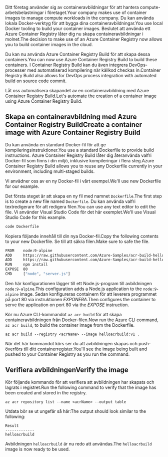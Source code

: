 <span data-ttu-id="b87b6-101">Ditt företag använder sig av containeravbildningar för att hantera compute-arbetsbelastningar i företaget.</span><span class="sxs-lookup"><span data-stu-id="b87b6-101">Your company makes use of container images to manage compute workloads in the company.</span></span> <span data-ttu-id="b87b6-102">Du kan använda lokala Docker-verktyg för att bygga dina containeravbildningar.</span><span class="sxs-lookup"><span data-stu-id="b87b6-102">You use local Docker tooling to build your container images.</span></span> <span data-ttu-id="b87b6-103">Beslutet att använda ett Azure Container Registry låter dig nu skapa containeravbildningar i molnet.</span><span class="sxs-lookup"><span data-stu-id="b87b6-103">The decision to make use of an Azure Container Registry now allows you to build container images in the cloud.</span></span> 

<span data-ttu-id="b87b6-104">Du kan nu använda Azure Container Registry Build för att skapa dessa containers.</span><span class="sxs-lookup"><span data-stu-id="b87b6-104">You can now use Azure Container Registry Build to build these containers.</span></span> <span data-ttu-id="b87b6-105">I Container Registry Build kan du även integrera DevOps-processer med automatiserad kompilering när källkod checkas in.</span><span class="sxs-lookup"><span data-stu-id="b87b6-105">Container Registry Build also allows for DevOps process integration with automated build on source code commit.</span></span>

<span data-ttu-id="b87b6-106">Låt oss automatisera skapandet av en containeravbildning med Azure Container Registry Build.</span><span class="sxs-lookup"><span data-stu-id="b87b6-106">Let's automate the creation of a container image using Azure Container Registry Build.</span></span>

## <a name="create-a-container-image-with-azure-container-registry-build"></a><span data-ttu-id="b87b6-107">Skapa en containeravbildning med Azure Container Registry Build</span><span class="sxs-lookup"><span data-stu-id="b87b6-107">Create a container image with Azure Container Registry Build</span></span>

<span data-ttu-id="b87b6-108">Du kan använda en standard Docker-fil för att ge kompileringsinstruktioner.</span><span class="sxs-lookup"><span data-stu-id="b87b6-108">You use a standard Dockerfile to provide build instructions.</span></span> <span data-ttu-id="b87b6-109">Azure Container Registry Build låter dig återanvända valfri Docker-fil som finns i din miljö, inklusive kompileringar i flera steg.</span><span class="sxs-lookup"><span data-stu-id="b87b6-109">Azure Container Registry Build allows you to reuse any Dockerfile currently in your environment, including multi-staged builds.</span></span>

<span data-ttu-id="b87b6-110">Vi anvädner oss av en ny Docker-fil i vårt exempel.</span><span class="sxs-lookup"><span data-stu-id="b87b6-110">We'll use new Dockerfile for our example.</span></span> 

<span data-ttu-id="b87b6-111">Det första steget är att skapa en ny fil med namnet `Dockerfile`.</span><span class="sxs-lookup"><span data-stu-id="b87b6-111">The first step is to create a new file named `Dockerfile`.</span></span> <span data-ttu-id="b87b6-112">Du kan använda valfri textredigerare för att redigera filen.</span><span class="sxs-lookup"><span data-stu-id="b87b6-112">You can use any text editor to edit the file.</span></span> <span data-ttu-id="b87b6-113">Vi använder Visual Studio Code för det här exemplet.</span><span class="sxs-lookup"><span data-stu-id="b87b6-113">We'll use Visual Studio Code for this example.</span></span>

```bash
code Dockerfile
```

<span data-ttu-id="b87b6-114">Kopiera följande innehåll till din nya Docker-fil.</span><span class="sxs-lookup"><span data-stu-id="b87b6-114">Copy the following contents to your new Dockerfile.</span></span> <span data-ttu-id="b87b6-115">Se till att säkra filen.</span><span class="sxs-lookup"><span data-stu-id="b87b6-115">Make sure to safe the file.</span></span> 

```bash
FROM    node:9-alpine
ADD     https://raw.githubusercontent.com/Azure-Samples/acr-build-helloworld-node/master/package.json /
ADD     https://raw.githubusercontent.com/Azure-Samples/acr-build-helloworld-node/master/server.js /
RUN     npm install
EXPOSE  80
CMD     ["node", "server.js"]
```

<span data-ttu-id="b87b6-116">Den här konfigurationen lägger till ett Node.js-program till avbildningen `node:9-alpine`.</span><span class="sxs-lookup"><span data-stu-id="b87b6-116">This configuration adds a Node.js application to the `node:9-alpine` image.</span></span> <span data-ttu-id="b87b6-117">Sedan konfigureras containern för att leverera programmet på port 80 via instruktionen *EXPONERA*.</span><span class="sxs-lookup"><span data-stu-id="b87b6-117">Then configures the container to serve the application on port 80 via the *EXPOSE* instruction.</span></span>

<span data-ttu-id="b87b6-118">Kör nu Azure CLI-kommandot `az acr build` för att skapa containeravbildningen från Docker-filen.</span><span class="sxs-lookup"><span data-stu-id="b87b6-118">Now run the Azure CLI command, `az acr build`, to build the container image from the Dockerfile.</span></span>

```azurecli
az acr build --registry <acrName> --image helloacrbuild:v1 .
```

<span data-ttu-id="b87b6-119">När det här kommandot körs ser du att avbildningen skapas och push-överförs till ditt containerregister.</span><span class="sxs-lookup"><span data-stu-id="b87b6-119">You'll see the image being built and pushed to your Container Registry as you run the command.</span></span>

## <a name="verify-the-image"></a><span data-ttu-id="b87b6-120">Verifiera avbildningen</span><span class="sxs-lookup"><span data-stu-id="b87b6-120">Verify the image</span></span>

<span data-ttu-id="b87b6-121">Kör följande kommando för att verifiera att avbildningen har skapats och lagrats i registret.</span><span class="sxs-lookup"><span data-stu-id="b87b6-121">Run the following command to verify that the image has been created and stored in the registry.</span></span>

```azurecli
az acr repository list --name <acrName> --output table
```

<span data-ttu-id="b87b6-122">Utdata bör se ut ungefär så här:</span><span class="sxs-lookup"><span data-stu-id="b87b6-122">The output should look similar to the following:</span></span>

```console
Result
-------------
helloacrbuild
```

<span data-ttu-id="b87b6-123">Avbildningen `helloacrbuild` är nu redo att användas.</span><span class="sxs-lookup"><span data-stu-id="b87b6-123">The `helloacrbuild` image is now ready to be used.</span></span>
